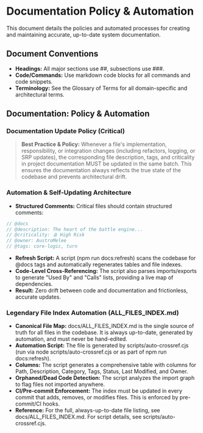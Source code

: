 # Documentation Policy & Automation

This document details the policies and automated processes for creating and maintaining accurate, up-to-date system documentation.

## Document Conventions
- **Headings:** All major sections use ##, subsections use ###.
- **Code/Commands:** Use markdown code blocks for all commands and code snippets.
- **Terminology:** See the Glossary of Terms for all domain-specific and architectural terms.

## Documentation: Policy & Automation
### Documentation Update Policy (Critical)
> **Best Practice & Policy:** Whenever a file's implementation, responsibility, or integration changes (including refactors, logging, or SRP updates), the corresponding file description, tags, and criticality in project documentation MUST be updated in the same batch. This ensures the documentation always reflects the true state of the codebase and prevents architectural drift.

### Automation & Self-Updating Architecture
- **Structured Comments:** Critical files should contain structured comments:
```typescript
// @docs
// @description: The heart of the battle engine...
// @criticality: 🩸 High Risk
// @owner: AustroMelee
// @tags: core-logic, turn
```
- **Refresh Script:** A script (npm run docs:refresh) scans the codebase for @docs tags and automatically regenerates tables and file indexes.
- **Code-Level Cross-Referencing:** The script also parses imports/exports to generate "Used By" and "Calls" lists, providing a live map of dependencies.
- **Result:** Zero drift between code and documentation and frictionless, accurate updates.

### Legendary File Index Automation (ALL_FILES_INDEX.md)
- **Canonical File Map:** docs/ALL_FILES_INDEX.md is the single source of truth for all files in the codebase. It is always up-to-date, generated by automation, and must never be hand-edited.
- **Automation Script:** The file is generated by scripts/auto-crossref.cjs (run via node scripts/auto-crossref.cjs or as part of npm run docs:refresh).
- **Columns:** The script generates a comprehensive table with columns for Path, Description, Category, Tags, Status, Last Modified, and Owner.
- **Orphaned/Dead Code Detection:** The script analyzes the import graph to flag files not imported anywhere.
- **CI/Pre-commit Enforcement:** The index must be updated in every commit that adds, removes, or modifies files. This is enforced by pre-commit/CI hooks.
- **Reference:** For the full, always-up-to-date file listing, see docs/ALL_FILES_INDEX.md. For script details, see scripts/auto-crossref.cjs.

